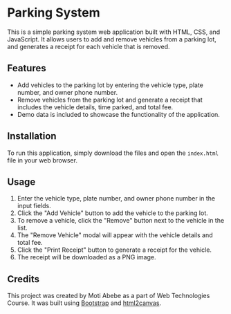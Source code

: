 # Parking System

This is a simple parking system web application built with HTML, CSS, and JavaScript. It allows users to add and remove vehicles from a parking lot, and generates a receipt for each vehicle that is removed.

## Features

- Add vehicles to the parking lot by entering the vehicle type, plate number, and owner phone number.
- Remove vehicles from the parking lot and generate a receipt that includes the vehicle details, time parked, and total fee.
- Demo data is included to showcase the functionality of the application.

## Installation

To run this application, simply download the files and open the `index.html` file in your web browser.

## Usage

1. Enter the vehicle type, plate number, and owner phone number in the input fields.
2. Click the "Add Vehicle" button to add the vehicle to the parking lot.
3. To remove a vehicle, click the "Remove" button next to the vehicle in the list.
4. The "Remove Vehicle" modal will appear with the vehicle details and total fee.
5. Click the "Print Receipt" button to generate a receipt for the vehicle.
6. The receipt will be downloaded as a PNG image.

## Credits

This project was created by Moti Abebe as a part of Web Technologies Course. It was built using [Bootstrap](https://getbootstrap.com/) and [html2canvas](https://html2canvas.hertzen.com/).
